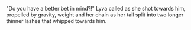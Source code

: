 "Do you have a better bet in mind?!" Lyva called as she shot towards him, propelled by gravity, weight and her chain as her tail split into two longer thinner lashes that whipped towards him.